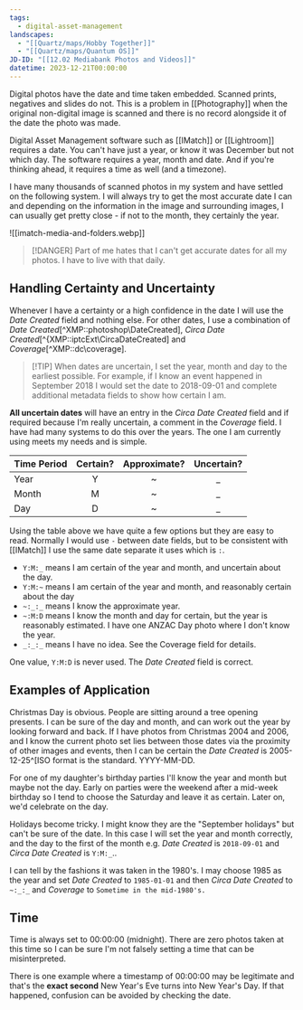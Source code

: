 ```yaml
---
tags:
  - digital-asset-management
landscapes:
  - "[[Quartz/maps/Hobby Together]]"
  - "[[Quartz/maps/Quantum OS]]"
JD-ID: "[[12.02 Mediabank Photos and Videos]]"
datetime: 2023-12-21T00:00:00
---
```

Digital photos have the date and time taken embedded. Scanned prints, negatives and slides do not. This is a problem in [[Photography]] when the original non-digital image is scanned and there is no record alongside it of the date the photo was made.

Digital Asset Management software such as [[IMatch]] or [[Lightroom]] requires a date. You can't have just a year, or know it was December but not which day. The software requires a year, month and date. And if you're thinking ahead, it requires a time as well (and a timezone).

I have many thousands of scanned photos in my system and have settled on the following system. I will always try to get the most accurate date I can and depending on the information in the image and surrounding images, I can usually get pretty close - if not to the month, they certainly 
the year.

![[imatch-media-and-folders.webp]]

> [!DANGER] Part of me hates that I can't get accurate dates for all my photos. I have to live with that daily.
## Handling Certainty and Uncertainty

Whenever I have a certainty or a high confidence in the date I will use the *Date Created* field and nothing else. For other dates, I use a combination of *Date Created*[^XMP::photoshop\DateCreated], *Circa Date Created*[^{XMP::iptcExt\CircaDateCreated] and *Coverage*[^XMP::dc\coverage].

> [!TIP] When dates are uncertain, I set the year, month and day to the earliest possible. For example, if I know an event happened in September 2018 I would set the date to 2018-09-01 and complete additional metadata fields to show how certain I am.

**All uncertain dates** will have an entry in the *Circa Date Created* field and if required because I'm really uncertain, a comment in the *Coverage* field. I have had many systems to do this over the years. The one I am currently using meets my needs and is simple.

| Time Period | Certain? | Approximate? | Uncertain? |
| ---- | :--: | :--: | :--: |
| Year | Y | ~ | _ |
| Month | M | ~ | _ |
| Day | D | ~ | _ |

Using the table above we have quite a few options but they are easy to read. Normally I would use `-` between date fields, but to be consistent with [[IMatch]] I use the same date separate it uses which is `:`.

- `Y:M:_` means I am certain of the year and month, and uncertain about the day.
- `Y:M:~` means I am certain of the year and month, and reasonably certain about the day
- `~:_:_` means I know the approximate year.
- `~:M:D` means I know the month and day for certain, but the year is reasonably estimated. I have one ANZAC Day photo where I don't know the year.
- `_:_:_` means I have no idea. See the Coverage field for details.

One value, `Y:M:D` is never used. The *Date Created* field is correct.

## Examples of Application

Christmas Day is obvious. People are sitting around a tree opening presents. I can be sure of the day and month, and can work out the year by looking forward and back. If I have photos from Christmas 2004 and 2006, and I know the current photo set lies between those dates via the proximity of other images and events, then I can be certain the *Date Created* is 2005-12-25^[ISO format is the standard. YYYY-MM-DD.

For one of my daughter's birthday parties I'll know the year and month but maybe not the day. Early on parties were the weekend after a mid-week birthday so I tend to choose the Saturday and leave it as certain. Later on, we'd celebrate on the day.

Holidays become tricky. I might know they are the "September holidays" but can't be sure of the date. In this case I will set the year and month correctly, and the day to the first of the month e.g. *Date Created* is `2018-09-01` and *Circa Date Created* is `Y:M:_`..

I can tell by the fashions it was taken in the 1980's. I may choose 1985 as the year and set *Date Created* to `1985-01-01` and then *Circa Date Created* to `~:_:_` and *Coverage* to `Sometime in the mid-1980's.`

## Time
Time is always set to 00:00:00 (midnight). There are zero photos taken at this time so I can be sure I'm not falsely setting a time that can be misinterpreted.

There is one example where a timestamp of 00:00:00 may be legitimate and that's the **exact second** New Year's Eve turns into New Year's Day. If that happened, confusion can be avoided by checking the date.




